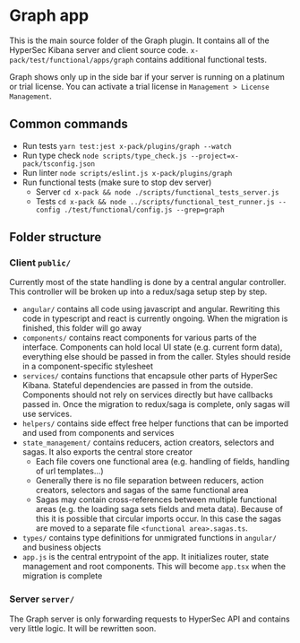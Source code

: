# Graph app

This is the main source folder of the Graph plugin. It contains all of the HyperSec Kibana server and client source code. `x-pack/test/functional/apps/graph` contains additional functional tests.

Graph shows only up in the side bar if your server is running on a platinum or trial license. You can activate a trial license in `Management > License Management`.

## Common commands

* Run tests `yarn test:jest x-pack/plugins/graph --watch`
* Run type check `node scripts/type_check.js --project=x-pack/tsconfig.json`
* Run linter `node scripts/eslint.js x-pack/plugins/graph`
* Run functional tests (make sure to stop dev server)
  * Server `cd x-pack && node ./scripts/functional_tests_server.js`
  * Tests `cd x-pack && node ../scripts/functional_test_runner.js --config ./test/functional/config.js --grep=graph`

## Folder structure

### Client `public/`

Currently most of the state handling is done by a central angular controller. This controller will be broken up into a redux/saga setup step by step.

* `angular/` contains all code using javascript and angular. Rewriting this code in typescript and react is currently ongoing. When the migration is finished, this folder will go away
* `components/` contains react components for various parts of the interface. Components can hold local UI state (e.g. current form data), everything else should be passed in from the caller. Styles should reside in a component-specific stylesheet
* `services/` contains functions that encapsule other parts of HyperSec Kibana. Stateful dependencies are passed in from the outside. Components should not rely on services directly but have callbacks passed in. Once the migration to redux/saga is complete, only sagas will use services.
* `helpers/` contains side effect free helper functions that can be imported and used from components and services
* `state_management/` contains reducers, action creators, selectors and sagas. It also exports the central store creator
  * Each file covers one functional area (e.g. handling of fields, handling of url templates...)
  * Generally there is no file separation between reducers, action creators, selectors and sagas of the same functional area
  * Sagas may contain cross-references between multiple functional areas (e.g. the loading saga sets fields and meta data). Because of this it is possible that circular imports occur. In this case the sagas are moved to a separate file `<functional area>.sagas.ts`.
* `types/` contains type definitions for unmigrated functions in `angular/` and business objects
* `app.js` is the central entrypoint of the app. It initializes router, state management and root components. This will become `app.tsx` when the migration is complete


### Server `server/`

The Graph server is only forwarding requests to HyperSec API and contains very little logic. It will be rewritten soon.